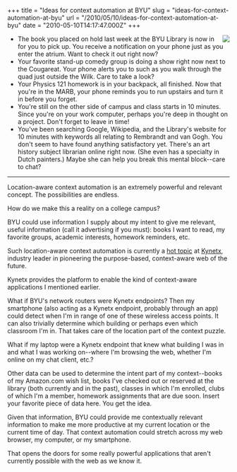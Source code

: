 +++
title = "Ideas for context automation at BYU"
slug = "ideas-for-context-automation-at-byu"
url = "/2010/05/10/ideas-for-context-automation-at-byu"
date = "2010-05-10T14:17:47.000Z"
+++

<a href="http://picasaweb.google.com/lh/photo/-VYxoYW5mfo_aIo0_q6-bw?feat=embedwebsite" style="float:right"><img src="http://lh6.ggpht.com/_lCTMcbpFPl8/RnnEqTwrruI/AAAAAAAABLw/9IDu7LG8aaQ/s144/img_0541.jpg" /></a>

- The book you placed on hold last week at the BYU Library is now in for you to pick up. You receive a notification on your phone just as you enter the atrium. Want to check it out right now?
- Your favorite stand-up comedy group is doing a show right now next to the Cougareat. Your phone alerts you to such as you walk through the quad just outside the Wilk. Care to take a look?
- Your Physics 121 homework is in your backpack, all finished. Now that you're in the MARB, your phone reminds you to run upstairs and turn it in before you forget.
- You're still on the other side of campus and class starts in 10 minutes. Since you're on your work computer, perhaps you're deep in thought on a project. Don't forget to leave in time!
- You've been searching Google, Wikipedia, and the Library's website for 10 minutes with keywords all relating to Rembrandt and van Gogh. You don't seem to have found anything satisfactory yet. There's an art history subject librarian online right now. (She even has a specialty in Dutch painters.) Maybe she can help you break this mental block--care to chat?

---

Location-aware context automation is an extremely powerful and relevant concept. The possibilities are endless.

How do we make this a reality on a college campus?

BYU could use information I supply about my intent to give me relevant, useful information (call it advertising if you must): books I want to read, my favorite groups, academic interests, homework reminders, etc.

Such location-aware context automation is currently a <a href="http://www.windley.com/archives/2010/04/programming_the_internet_reactive_systems_events_and_krl.shtml">hot topic</a> at <a href="http://www.kynetx.com/">Kynetx</a>, industry leader in pioneering the purpose-based, context-aware web of the future.

Kynetx provides the platform to enable the kind of context-aware applications I mentioned earlier.

What if BYU's network routers were Kynetx endpoints? Then my smartphone (also acting as a Kynetx endpoint, probably through an app) could detect when I'm in range of one of these wireless access points. It can also trivially determine which building or perhaps even which classroom I'm in. That takes care of the location part of the context puzzle.

What if my laptop were a Kynetx endpoint that knew what building I was in and what I was working on--where I'm browsing the web, whether I'm online on my chat client, etc.?

Other data can be used to determine the intent part of my context--books of my Amazon.com wish list, books I've checked out or reserved at the library (both currently and in the past), classes in which I'm enrolled, clubs of which I'm a member, homework assignments that are due soon. Insert your favorite piece of data here. You get the idea.

Given that information, BYU could provide me contextually relevant information to make me more productive at my current location or the current time of day. That context automation could stretch across my web browser, my computer, or my smartphone.

That opens the doors for some really powerful applications that aren't currently possible with the web as we know it.

